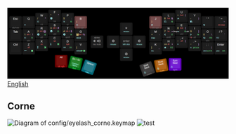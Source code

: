 ![Manual keyboard layout creation](keymap-drawer/keyboard-layout-manual.png "manually generated by babis")
[English](README_EN.md)
## Corne
![Diagram of config/eyelash_corne.keymap](keymap-drawer/eyelash_corne.svg "generated by @caksoylar's Keymap Drawer")
![test](https://www.keyboard-layout-editor.com/##@_backcolor=%23000000%3B&@_x:3&c=%231a1a1a&t=%23ffffff%0A%238BE9FD%20%0A%0A%0A%23707070%0A%0A%23FFB86C%0A%23BD93F9&fa@:0&:2&:0&:0&:0&:0&:2&:2%3B%3B&=%0A%3Ci%20class%2F='fa%20fa-chevron-circle-up'%3E%3C%2F%2Fi%3E%0A%0A%0Ane%0A%0A*%0A*%0AF&_x:8.75&t=%23ffffff%0A%238BE9FD%20%0A%0A%0A%0A%0A%23FFB86C%0A%23BD93F9%0A%0A%23FF5555&fa@:0&:1&:0&:0&:0&:0&:2&:2&:0&:1%3B%3B&=%0A%3Ci%20class%2F='fa%20fa-chevron-up'%3E%3C%2F%2Fi%3E%0A%0A%0A%0A%0A+%0A(%0AU%0Ahud%3B&@_y:-0.75&x:2&t=%23ffffff%0A%238BE9FD%20%0A%0A%0A%23707070%0A%0A%23FFB86C%0A%23BD93F9%3B&=%0Af2%0A%0A%0Ami%0A%0A%2F%2F%0A%5E%0AW&_x:1&t=%23ffffff%0A%238BE9FD%20%0A%0A%2350FA7B%20%0A%23707070%0A%0A%23FFB86C%0A%23BD93F9&fa@:0&:1&:0&:1&:0&:0&:2&:2%3B%3B&=%0Af4%0A%0Af5%0Acr%0A%0A5%0A%2F:%0AP&_x:6.75&t=%23ffffff%0A%238BE9FD%20%0A%0A%2350FA7B%20%0A%0A%0A%23FFB86C%0A%23BD93F9%0A%0A%23FF5555&fa@:0&:1&:0&:1&:0&:0&:2&:2&:0&:1%3B%3B&=%0A%3Ci%20class%2F='fa%20fa-clone'%3E%3C%2F%2Fi%3E%0A%0Af6%0A%0A%0A6%0A%2F&%0AL%0Ahui&_x:1&t=%23ffffff%0A%238BE9FD%20%0A%0A%0A%0A%0A%23FFB86C%0A%23BD93F9%3B&=%0A%3Ci%20class%2F='fa%20fa-paste'%3E%3C%2F%2Fi%3E%0A%0A%0A%0A%0A-%0A)%0AY%3B&@_y:-0.75&t=%23ffffff%0A%0A%0A%0A%23707070&a:5%3B&=Esc%0A%0A%0A%0Aalphas&_t=%23ffffff%0A%238BE9FD&a:4%3B&=%0Af1%0A%0A%0A%0A%0A%0A%0AQ&_x:3&c=%23663e3e&t=%23ffffff%0A%238BE9FD%20%0A%0A%0A%23707070%0A%0A%23FFB86C%3B&=%0Af5%0A%0A%0Ablt%20rgb%0A%0A(%0A%0AB&_x:4.75%3B&=%0A%3Ci%20class%2F='fa%20fa-repeat'%3E%3C%2F%2Fi%3E%0A%0A%0Ablt%20rgb%0A%0A)%0A%0AJ&_x:3&c=%231a1a1a&t=%23ffffff%0A%238BE9FD%3B&=%0A%3Ci%20class%2F='fa%20fa-undo'%3E%3C%2F%2Fi%3E%0A%0A%0A%0A%0A%0A%0A'%20%22&_t=%23ffffff%0A%0A%0A%23FF5555%0A%0A%0A%0A%23BD93F9%3B&=%0A%0A%0Ablt%20clear%0A%0A%0A%0A~%0A%60%20~%3B&@_y:-0.5&x:3&t=%23ffffff%0A%238BE9FD%0A%0A%2350FA7B%20%0A%23707070%0A%0A%23FFB86C%0A%23BD93F9%20%0A%0A%23FF5555&fa@:0&:2&:0&:1&:0&:0&:2&:2&:0&:1%3B%3B&=%0A%3Ci%20class%2F='fa%20fa-chevron-circle-down'%3E%3C%2F%2Fi%3E%0A%0Af3%0Actrl%0A%0A3%0A%23%0AS%0Ablt%203&_x:4.5&t=%23000000%0A%238BE9FD%0A%0A%0A%0A%0A%23878787&a:5&fa@:0&:1&:0&:1&:0&:0&:1%3B%3B&=%0Amouse%0A%0A%0A%0A%0A%3Ci%20class%2F='fa%20fa-chevron-circle-up'%3E%3C%2F%2Fi%3E&_x:3.25&t=%23ffffff%0A%238BE9FD%20%0A%0A%2350FA7B%20%0A%23707070%0A%0A%23FFB86C%0A%23BD93F9%0A%0A%23FF5555&a:4&fa@:0&:1&:0&:1&:0&:0&:2&:2&:0&:1%3B%3B&=%0A%3Ci%20class%2F='fa%20fa-chevron-down'%3E%3C%2F%2Fi%3E%0A%0Af8%0Actrl%0A%0A8%0A%5B%0AE%0Abrd%3B&@_y:-0.75&x:2&t=%23ffffff%0A%238BE9FD%0A%0A%2350FA7B%20%0A%23707070%0A%0A%23FFB86C%0A%23BD93F9%20%0A%0A%23FF5555&fa@:0&:2&:0&:1&:0&:0&:2&:2&:0&:1%3B%3B&=%0A%3Ci%20class%2F='fa%20fa-chevron-circle-left'%3E%3C%2F%2Fi%3E%0A%0Af2%0Aalt%0A%0A2%0A%2F@%0AR%0Ablt%202&_x:1%3B&=%0A%3Ci%20class%2F='fa%20fa-chevron-circle-right'%3E%3C%2F%2Fi%3E%0A%0Af4%0Ashift%0A%0A4%0A$%0AT%0Ablt%204&_x:6.75&t=%23ffffff%0A%238BE9FD%20%0A%0A%2350FA7B%20%0A%23707070%0A%0A%23FFB86C%0A%23BD93F9%0A%0A%23FF5555&fa@:0&:1&:0&:1&:0&:0&:2&:2&:0&:1%3B%3B&=%0A%3Ci%20class%2F='fa%20fa-chevron-left'%3E%3C%2F%2Fi%3E%0A%0Af7%0Ashift%0A%0A7%0A%2F=%0AN%0Abri&_x:1&t=%23ffffff%0A%238BE9FD%20%0A%0A%2350FA7B%20%0A%23707070%0A%0A%23FFB86C%0A%23BD93F9%3B&=%0A%3Ci%20class%2F='fa%20fa-chevron-right'%3E%3C%2F%2Fi%3E%0A%0Af9%0Aalt%0A%0A9%0A%5D%0AI%3B&@_y:-0.75&t=%23ffffff&a:5%3B&=Tab&_t=%23ffffff%0A%238BE9FD%0A%0A%2350FA7B%20%0A%23707070%0A%0A%23FFB86C%0A%23BD93F9%20%0A%0A%23FF5555&a:4%3B&=%0Af3%0A%0Af1%0Awin%0A%0A1%0A!%0AA%0Ablt%201&_x:3&t=%23ffffff%0A%238BE9FD%20%0A%0A%0A%0A%0A%23FFB86C%0A%23BD93F9%20%0A%0A%23FF5555%3B&=%0Ambck%0A%0A%0A%0A%0A%3Ci%20class%2F='fa%20fa-calculator'%3E%3C%2F%2Fi%3E%0A%25%0AG%0Ablt%205&_x:4.75&t=%23ffffff%0A%238BE9FD%20%0A%0A%0A%0A%0A%23FFB86C%0A%23BD93F9%3B&=%0Amap%0A%0A%0A%0A%0A%2F=%0A-%0AM&_x:0.6999999999999993&c=%23cccccc&t=%23e3e3e3&sm=alps&f:1&w:0.5&h:0.5&d:true%3B&=%0Abksp&_x:0.5&w:0.5&h:0.5&d:true%3B&=%0Adel&_x:0.8000000000000007&c=%231a1a1a&t=%23ffffff%0A%238BE9FD%20%0A%0A%2350FA7B%20%0A%23707070%0A%0A%23FFB86C%0A%23BD93F9&f:3&fa@:0&:1&:0&:1&:0&:0&:2&:2%3B%3B&=%0A%3Ci%20class%2F='fa%20fa-hand-scissors-o'%3E%3C%2F%2Fi%3E%0A%0Af10%0Awin%0A%0A0%0A%5C%0AO&_t=%23ffffff%0A%238BE9FD%20%0A%0A%0A%0A%0A%0A%23BD93F9%3B&=%0Af12%0A%0A%0A%0A%0A%0A%60%0A%2F%2F%20%3F%3B&@_y:-0.5&x:3&t=%23ffffff%0A%238BE9FD%0A%0A%2350FA7B%20%0A%0A%0A%0A%0A%0A%23FF5555&fa@:0&:2&:0&:2&:0&:0&:2&:2&:0&:1%3B%3B&=%0A%3Ci%20class%2F='fa%20fa-long-arrow-down'%3E%3C%2F%2Fi%3E%0A%0A%3Ci%20class%2F='fa%20fa-step-forward'%3E%3C%2F%2Fi%3E%0A%0A%0A%0A%0AC%0Aspi&_x:2.25&t=%23878787&a:5&fa@:1&:1&:0&:2&:0&:0&:5%3B%3B&=alphas%0Amic%20mute%0A%0A%0A%0A%0A%3Ci%20class%2F='fa%20fa-volume-down'%3E%3C%2F%2Fi%3E%20%3Ci%20class%2F='fa%20fa-volume-up'%3E%3C%2F%2Fi%3E&_x:0.25&t=%23000000%0A%238BE9FD%0A%0A%0A%0A%0A%23878787&fa@:1&:1%3B%3B&=%0Amouse%0A%0A%0A%0A%0A%3Ci%20class%2F='fa%20fa-chevron-circle-left'%3E%3C%2F%2Fi%3E&=%0Aleft%20click%0A%0A%0A%0A%0Aenter&=%0Amouse%0A%0A%0A%0A%0A%3Ci%20class%2F='fa%20fa-chevron-circle-right'%3E%3C%2F%2Fi%3E&_x:2.25&t=%23ffffff%0A%238BE9FD%20%0A%0A%0A%0A%0A%23FFB86C%0A%23BD93F9%20%0A%0A%23FF5555&a:4&fa@:1&:1&:0&:0&:0&:0&:1&:2&:0&:1%3B%3B&=%0A%3Ci%20class%2F='fa%20fa-angle-double-down'%3E%3C%2F%2Fi%3E%0A%0A%0A%0A%0A%3C%0A%7B%0A,%20%3C%0Aeff%3B&@_y:-0.75&x:2&t=%23ffffff%0A%238BE9FD%0A%0A%2350FA7B%20%0A%0A%0A%0A%0A%0A%23FF5555&fa@:1&:2&:0&:2&:0&:0&:1&:2&:0&:1%3B%3B&=%0A%3Ci%20class%2F='fa%20fa-long-arrow-up'%3E%3C%2F%2Fi%3E%0A%0A%3Ci%20class%2F='fa%20fa-step-backward'%3E%3C%2F%2Fi%3E%0A%0A%0A%0A%0AX%0Aon&_x:1&fa@:1&:2&:0&:1&:0&:0&:1&:2&:0&:1%3B%3B&=%0A%3Ci%20class%2F='fa%20fa-long-arrow-right'%3E%3C%2F%2Fi%3E%0A%0Af11%0A%0A%0A%0A%0AD%0Aspd&_x:6.75&t=%23ffffff%0A%238BE9FD%20%0A%0A%2350FA7B%20%0A%0A%0A%23FFB86C%0A%23BD93F9%0A%0A%23FF5555&fa@:1&:1&:0&:1&:0&:0&:1&:2&:0&:1%3B%3B&=%0A%3Ci%20class%2F='fa%20fa-home'%3E%3C%2F%2Fi%3E%0A%0Af12%0A%0A%0Asm%0A+%0AH%0Aefr&_x:1&t=%23ffffff%0A%238BE9FD%20%0A%0A%2350FA7B%20%0A%0A%0A%23FFB86C%0A%23BD93F9%3B&=%0A%3Ci%20class%2F='fa%20fa-angle-double-up'%3E%3C%2F%2Fi%3E%0A%0Aprt%20scn%0A%0A%0A%3E%0A%7D%0A.%20%3E%3B&@_y:-0.75&t=%23ffffff&a:5&f:3%3B&=Ctrl&_t=%23ffffff%0A%238BE9FD%0A%0A%2350FA7B%20%0A%0A%0A%0A%0A%0A%23FF5555&a:4&fa@:1&:2&:0&:1&:0&:0&:1&:2&:0&:1%3B%3B&=%0A%3Ci%20class%2F='fa%20fa-long-arrow-left'%3E%3C%2F%2Fi%3E%0A%0A%3Ci%20class%2F='fa%20fa-stop'%3E%3C%2F%2Fi%3E%0A%0A%0A%0A%0AZ%0Aoff&_x:3&t=%23ffffff%0A%238BE9FD%20%0A%0A%2350FA7B%20%0A%0A%0A%23FFB86C&fa@:1&:1&:0&:1&:0&:0&:2%3B%3B&=%0Amfwd%0A%0A%3Ci%20class%2F='fa%20fa-play'%3E%3C%2F%2Fi%3E%20%3Ci%20class%2F='fa%20fa-pause'%3E%3C%2F%2Fi%3E%0A%0A%0A%5B%0A%0AV&_x:4.75&t=%23ffffff%0A%238BE9FD%20%0A%0A%0A%0A%0A%23FFB86C%0A%23BD93F9&fa@:1&:1&:0&:1&:0&:0&:2&:2%3B%3B&=%0Ains%0A%0A%0A%0A%0A%5D%0A%2F_%0AK&_x:3&t=%23ffffff%0A%238BE9FD%20%0A%0A%2350FA7B%20%0A%0A%0A%23FFB86C%0A%23BD93F9&fa@:1&:1&:0&:1&:0&:0&:1&:2%3B%3B&=%0Aend%0A%0Ascrl%20lk%0A%0A%0A%2F:%0A%7C%0A%2F%3B%20%2F:&_t=%23ffffff%0A%238BE9FD%20%0A%0A%2350FA7B%3B&=%0Apse%0A%0Abrk%0A%0A%0A%0A%0AEnter%3B&@_y:-0.5&x:8.5&t=%23000000%0A%238BE9FD%0A%0A%0A%0A%0A%23878787&a:5&fa@:1&:1%3B%3B&=%0Amouse%0A%0A%0A%0A%0A%3Ci%20class%2F='fa%20fa-chevron-circle-down'%3E%3C%2F%2Fi%3E%3B&@_y:-0.5&x:3.5&c=%236b0000&t=%23ffffff%0A%0A%0A%0A%23FF5555&fa@:2%3B%3B&=Alt%0A%0A%0A%0Ablt%20rgb%3B&@_y:-0.75&x:12.25&c=%236200c2&t=%23ffffff%0A%238BE9FD%20%0A%0A%0A%23BD93F9&a:4&fa@:2&:1&:0&:0&:0&:0&:0&:0&:2%3B%3B&=%0A%3Ci%20class%2F='fa%20fa-hand-paper-o'%3E%3C%2F%2Fi%3E%0A%0A%0Asym%0A%0A%0A%0ASym%20Next%3B&@_r:13&y:-2.35&x:5.4&c=%23006e16&t=%23ffffff%0A%238BE9FD%0A%0A%0A%2350FA7B&a:5%3B&=En%20%2F%2F%20Gr%0AContext%20Menu%0A%0A%0Afun%3B&@_r:20&y:-1.8&x:6.8&c=%23006878&t=%23ffffff%0A%0A%0A%0A%238BE9FD%3B&=Space%0A%0A%0A%0Anav%3B&@_r:-20&y:4.85&x:7.9&c=%23373535&t=%23ffffff%0A%238BE9FD%20%0A%0A%0A%23827f7f&a:4%3B&=%0A%3Ci%20class%2F='fa%20fa-hand-pointer-o'%3E%3C%2F%2Fi%3E%0A%0A%0Acaps%0A%0A%0A%0AShift%20Next%3B&@_r:-10&y:-2.6500000000000004&x:10.25&c=%23995100&t=%23ffffff%0A%238BE9FD%20%0A%0A%0A%23FFB86C%0A%0A%23FFB86C&fa@:2&:1&:0&:0&:0&:0&:2&:0&:2%3B%3B&=%0A%3Ci%20class%2F='fa%20fa-hand-peace-o'%3E%3C%2F%2Fi%3E%0A%0A%0Anum%0A%0A.%0A%0ANum%20Next)

